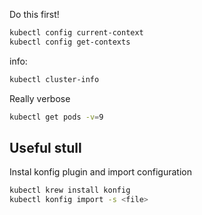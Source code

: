 Do this first!

```sh
kubectl config current-context
kubectl config get-contexts
```

info:
```sh
kubectl cluster-info
```

Really verbose

```sh
kubectl get pods -v=9
```

## Useful stull

Instal konfig plugin and import configuration
```sh
kubectl krew install konfig
kubectl konfig import -s <file>
```